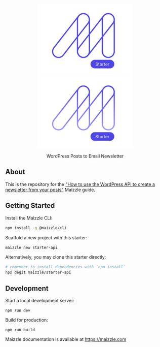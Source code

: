 <div align="center">
  <p>
    <a href="https://maizzle.com/#gh-light-mode-only" target="_blank">
      <img src="./.github/logo-light.svg" alt="Maizzle" width="300">
    </a>
    <a href="https://maizzle.com/#gh-dark-mode-only" target="_blank">
      <img src="./.github/logo-dark.svg" alt="Maizzle" width="300">
    </a>
  </p>
  <p>WordPress Posts to Email Newsletter</p>
</div>

## About

This is the repository for the ["How to use the WordPress API to create a newsletter from your posts"](https://maizzle.com/guides/wordpress-api) Maizzle guide.

## Getting Started

Install the Maizzle CLI:

```sh
npm install -g @maizzle/cli
```

Scaffold a new project with this starter:

```sh
maizzle new starter-api
```

Alternatively, you may clone this starter directly:

```bash
# remember to install dependencies with `npm install`
npx degit maizzle/starter-api
```

## Development

Start a local development server:

```
npm run dev
```

Build for production:

```
npm run build
```

Maizzle documentation is available at https://maizzle.com
